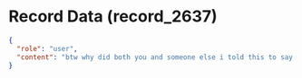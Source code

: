 # Record Data (record_2637)

```json
{
  "role": "user",
  "content": "btw why did both you and someone else i told this to say that i was upholding professional standards? "
}
```
